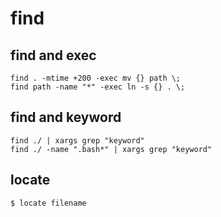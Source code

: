 # find
## find and exec
```
find . -mtime +200 -exec mv {} path \;
find path -name "*" -exec ln -s {} . \;
```

## find and keyword
```
find ./ | xargs grep "keyword"
find ./ -name ".bash*" | xargs grep "keyword"
```

## locate
```
$ locate filename
```
